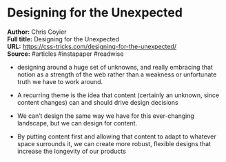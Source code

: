 # Designing for the Unexpected

**Author:** Chris Coyier  
**Full title:** Designing for the Unexpected  
**URL:** https://css-tricks.com/designing-for-the-unexpected/  
**Source:** #articles #instapaper #readwise

- designing around a huge set of unknowns, and really embracing that notion as a strength of the web rather than a weakness or unfortunate truth we have to work around. 
   
- A recurring theme is the idea that content (certainly an unknown, since content changes) can and should drive design decisions 
   
- We can’t design the same way we have for this ever-changing landscape, but we can design for content. 
   
- By putting content first and allowing that content to adapt to whatever space surrounds it, we can create more robust, flexible designs that increase the longevity of our products 
   
